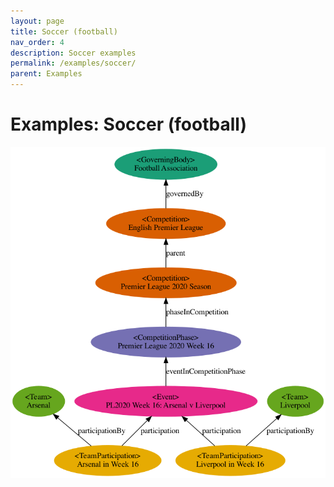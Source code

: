 ```yaml
---
layout: page
title: Soccer (football)
nav_order: 4
description: Soccer examples
permalink: /examples/soccer/
parent: Examples
---
```

# Examples: Soccer (football)

![Soccer competition example](../diagrams/soccer-competition-example.png)
